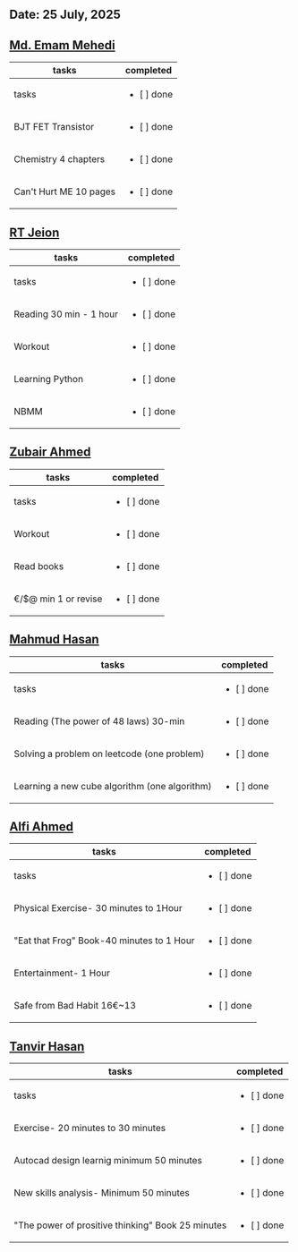 ## Date: 25 July, 2025


## [Md. Emam Mehedi](https://github.com/mdemammehedi-159)
|tasks|completed|
|-------|-----|
|tasks                  | <ul><li>[ ] done</li></ul>|
|BJT FET Transistor     | <ul><li>[ ] done</li></ul>|
|Chemistry 4 chapters   | <ul><li>[ ] done</li></ul>|
|Can't Hurt ME 10 pages | <ul><li>[ ] done</li></ul>|
## [RT Jeion](https://github.com/RT-Jeion)
|tasks|completed|
|-------|-----|
|tasks                   | <ul><li>[ ] done</li></ul>|
|Reading 30 min - 1 hour | <ul><li>[ ] done</li></ul>|
|Workout                 | <ul><li>[ ] done</li></ul>|
|Learning Python         | <ul><li>[ ] done</li></ul>|
|NBMM                    | <ul><li>[ ] done</li></ul>|
## [Zubair Ahmed](https://github.com/zubair-rex)
|tasks|completed|
|-------|-----|
|tasks                | <ul><li>[ ] done</li></ul>|
|Workout              | <ul><li>[ ] done</li></ul>|
|Read books           | <ul><li>[ ] done</li></ul>|
|€/$@ min 1 or revise | <ul><li>[ ] done</li></ul>|
## [Mahmud Hasan](https://github.com/mahmud1223)
|tasks|completed|
|-------|-----|
|tasks                                         | <ul><li>[ ] done</li></ul>|
|Reading (The power of 48 laws) 30-min         | <ul><li>[ ] done</li></ul>|
|Solving a problem on leetcode (one problem)   | <ul><li>[ ] done</li></ul>|
|Learning a new cube algorithm (one algorithm) | <ul><li>[ ] done</li></ul>|
## [Alfi Ahmed](https://github.com/alfiahmed160)
|tasks|completed|
|-------|-----|
|tasks                                     | <ul><li>[ ] done</li></ul>|
|Physical Exercise- 30 minutes to 1Hour    | <ul><li>[ ] done</li></ul>|
|"Eat that Frog" Book-40 minutes to 1 Hour | <ul><li>[ ] done</li></ul>|
|Entertainment- 1 Hour                     | <ul><li>[ ] done</li></ul>|
|Safe from Bad Habit 16€~13                | <ul><li>[ ] done</li></ul>|
## [Tanvir Hasan](https://github.com/tanvir7hasan)
|tasks|completed|
|-------|-----|
|tasks                                             | <ul><li>[ ] done</li></ul>|
|Exercise- 20 minutes to 30 minutes                | <ul><li>[ ] done</li></ul>|
|Autocad design learnig minimum 50 minutes         | <ul><li>[ ] done</li></ul>|
|New skills analysis- Minimum 50 minutes           | <ul><li>[ ] done</li></ul>|
|"The power of prositive thinking" Book 25 minutes | <ul><li>[ ] done</li></ul>|
